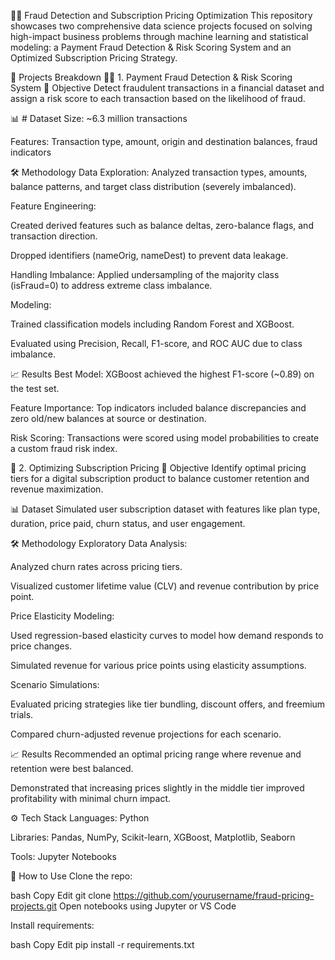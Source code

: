 🔐💡 Fraud Detection and Subscription Pricing Optimization
This repository showcases two comprehensive data science projects focused on solving high-impact business problems through machine learning and statistical modeling: a Payment Fraud Detection & Risk Scoring System and an Optimized Subscription Pricing Strategy.

📁 Projects Breakdown
🕵️‍♂️ 1. Payment Fraud Detection & Risk Scoring System
📌 Objective
Detect fraudulent transactions in a financial dataset and assign a risk score to each transaction based on the likelihood of fraud.

📊 # Dataset
Size: ~6.3 million transactions

Features: Transaction type, amount, origin and destination balances, fraud indicators

🛠 Methodology
Data Exploration: Analyzed transaction types, amounts, balance patterns, and target class distribution (severely imbalanced).

Feature Engineering:

Created derived features such as balance deltas, zero-balance flags, and transaction direction.

Dropped identifiers (nameOrig, nameDest) to prevent data leakage.

Handling Imbalance: Applied undersampling of the majority class (isFraud=0) to address extreme class imbalance.

Modeling:

Trained classification models including Random Forest and XGBoost.

Evaluated using Precision, Recall, F1-score, and ROC AUC due to class imbalance.

📈 Results
Best Model: XGBoost achieved the highest F1-score (~0.89) on the test set.

Feature Importance: Top indicators included balance discrepancies and zero old/new balances at source or destination.

Risk Scoring: Transactions were scored using model probabilities to create a custom fraud risk index.

💸 2. Optimizing Subscription Pricing
📌 Objective
Identify optimal pricing tiers for a digital subscription product to balance customer retention and revenue maximization.

📊 Dataset
Simulated user subscription dataset with features like plan type, duration, price paid, churn status, and user engagement.

🛠 Methodology
Exploratory Data Analysis:

Analyzed churn rates across pricing tiers.

Visualized customer lifetime value (CLV) and revenue contribution by price point.

Price Elasticity Modeling:

Used regression-based elasticity curves to model how demand responds to price changes.

Simulated revenue for various price points using elasticity assumptions.

Scenario Simulations:

Evaluated pricing strategies like tier bundling, discount offers, and freemium trials.

Compared churn-adjusted revenue projections for each scenario.

📈 Results
Recommended an optimal pricing range where revenue and retention were best balanced.

Demonstrated that increasing prices slightly in the middle tier improved profitability with minimal churn impact.

⚙️ Tech Stack
Languages: Python

Libraries: Pandas, NumPy, Scikit-learn, XGBoost, Matplotlib, Seaborn

Tools: Jupyter Notebooks

📌 How to Use
Clone the repo:

bash
Copy
Edit
git clone https://github.com/yourusername/fraud-pricing-projects.git
Open notebooks using Jupyter or VS Code

Install requirements:

bash
Copy
Edit
pip install -r requirements.txt
